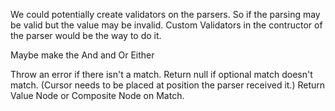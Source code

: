 We could potentially create validators on the parsers. So if the parsing may be valid but the value may be invalid. Custom Validators in the contructor of the parser would be the way to do it.

Maybe make the And and Or Either

Throw an error if there isn't a match.
Return null if optional match doesn't match. (Cursor needs to be placed at position the parser received it.)
Return Value Node or Composite Node on Match.
